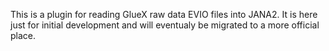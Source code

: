 

This is a plugin for reading GlueX raw data EVIO files into JANA2. It
is here just for initial development and will eventualy be migrated to
a more official place.
